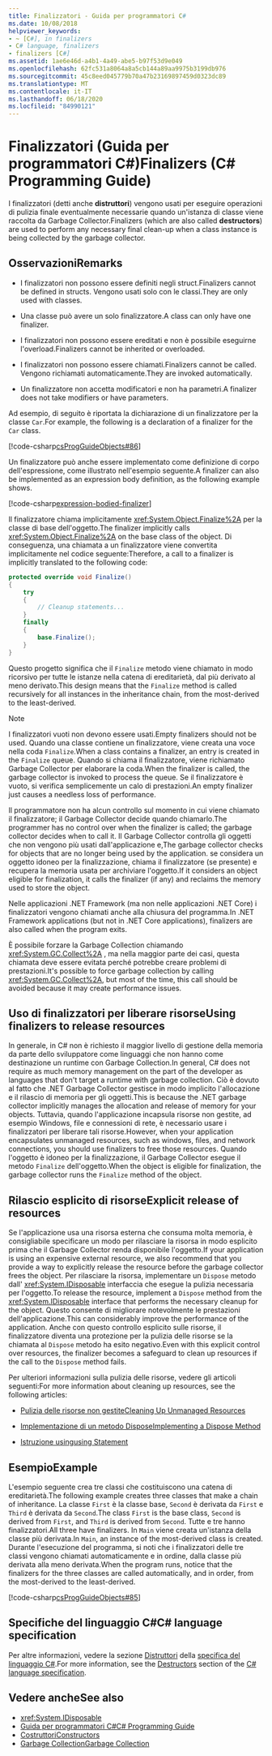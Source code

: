 ```yaml
---
title: Finalizzatori - Guida per programmatori C#
ms.date: 10/08/2018
helpviewer_keywords:
- ~ [C#], in finalizers
- C# language, finalizers
- finalizers [C#]
ms.assetid: 1ae6e46d-a4b1-4a49-abe5-b97f53d9e049
ms.openlocfilehash: 62fc531a8064a8a5cb144a89aa9975b3199db976
ms.sourcegitcommit: 45c8eed045779b70a47b23169897459d0323dc89
ms.translationtype: MT
ms.contentlocale: it-IT
ms.lasthandoff: 06/18/2020
ms.locfileid: "84990121"
---
```

# <a name="finalizers-c-programming-guide"></a><span data-ttu-id="48a03-102">Finalizzatori (Guida per programmatori C#)</span><span class="sxs-lookup"><span data-stu-id="48a03-102">Finalizers (C# Programming Guide)</span></span>
<span data-ttu-id="48a03-103">I finalizzatori (detti anche **distruttori**) vengono usati per eseguire operazioni di pulizia finale eventualmente necessarie quando un'istanza di classe viene raccolta da Garbage Collector.</span><span class="sxs-lookup"><span data-stu-id="48a03-103">Finalizers (which are also called **destructors**) are used to perform any necessary final clean-up when a class instance is being collected by the garbage collector.</span></span>  
  
## <a name="remarks"></a><span data-ttu-id="48a03-104">Osservazioni</span><span class="sxs-lookup"><span data-stu-id="48a03-104">Remarks</span></span>  
  
- <span data-ttu-id="48a03-105">I finalizzatori non possono essere definiti negli struct.</span><span class="sxs-lookup"><span data-stu-id="48a03-105">Finalizers cannot be defined in structs.</span></span> <span data-ttu-id="48a03-106">Vengono usati solo con le classi.</span><span class="sxs-lookup"><span data-stu-id="48a03-106">They are only used with classes.</span></span>  
  
- <span data-ttu-id="48a03-107">Una classe può avere un solo finalizzatore.</span><span class="sxs-lookup"><span data-stu-id="48a03-107">A class can only have one finalizer.</span></span>  
  
- <span data-ttu-id="48a03-108">I finalizzatori non possono essere ereditati e non è possibile eseguirne l'overload.</span><span class="sxs-lookup"><span data-stu-id="48a03-108">Finalizers cannot be inherited or overloaded.</span></span>  
  
- <span data-ttu-id="48a03-109">I finalizzatori non possono essere chiamati.</span><span class="sxs-lookup"><span data-stu-id="48a03-109">Finalizers cannot be called.</span></span> <span data-ttu-id="48a03-110">Vengono richiamati automaticamente.</span><span class="sxs-lookup"><span data-stu-id="48a03-110">They are invoked automatically.</span></span>  
  
- <span data-ttu-id="48a03-111">Un finalizzatore non accetta modificatori e non ha parametri.</span><span class="sxs-lookup"><span data-stu-id="48a03-111">A finalizer does not take modifiers or have parameters.</span></span>  
  
 <span data-ttu-id="48a03-112">Ad esempio, di seguito è riportata la dichiarazione di un finalizzatore per la classe `Car`.</span><span class="sxs-lookup"><span data-stu-id="48a03-112">For example, the following is a declaration of a finalizer for the `Car` class.</span></span>
  
 [!code-csharp[csProgGuideObjects#86](~/samples/snippets/csharp/VS_Snippets_VBCSharp/csProgGuideObjects/CS/Objects.cs#86)]  

<span data-ttu-id="48a03-113">Un finalizzatore può anche essere implementato come definizione di corpo dell'espressione, come illustrato nell'esempio seguente.</span><span class="sxs-lookup"><span data-stu-id="48a03-113">A finalizer can also be implemented as an expression body definition, as the following example shows.</span></span>

[!code-csharp[expression-bodied-finalizer](../../../../samples/snippets/csharp/programming-guide/classes-and-structs/expr-bodied-destructor.cs#1)]  
  
 <span data-ttu-id="48a03-114">Il finalizzatore chiama implicitamente <xref:System.Object.Finalize%2A> per la classe di base dell'oggetto.</span><span class="sxs-lookup"><span data-stu-id="48a03-114">The finalizer implicitly calls <xref:System.Object.Finalize%2A> on the base class of the object.</span></span> <span data-ttu-id="48a03-115">Di conseguenza, una chiamata a un finalizzatore viene convertita implicitamente nel codice seguente:</span><span class="sxs-lookup"><span data-stu-id="48a03-115">Therefore, a call to a finalizer is implicitly translated to the following code:</span></span>  
  
```csharp  
protected override void Finalize()  
{  
    try  
    {  
        // Cleanup statements...  
    }  
    finally  
    {  
        base.Finalize();  
    }  
}  
```  
  
 <span data-ttu-id="48a03-116">Questo progetto significa che il `Finalize` metodo viene chiamato in modo ricorsivo per tutte le istanze nella catena di ereditarietà, dal più derivato al meno derivato.</span><span class="sxs-lookup"><span data-stu-id="48a03-116">This design means that the `Finalize` method is called recursively for all instances in the inheritance chain, from the most-derived to the least-derived.</span></span>  
  
> [!NOTE]
> <span data-ttu-id="48a03-117">I finalizzatori vuoti non devono essere usati.</span><span class="sxs-lookup"><span data-stu-id="48a03-117">Empty finalizers should not be used.</span></span> <span data-ttu-id="48a03-118">Quando una classe contiene un finalizzatore, viene creata una voce nella coda `Finalize`.</span><span class="sxs-lookup"><span data-stu-id="48a03-118">When a class contains a finalizer, an entry is created in the `Finalize` queue.</span></span> <span data-ttu-id="48a03-119">Quando si chiama il finalizzatore, viene richiamato Garbage Collector per elaborare la coda.</span><span class="sxs-lookup"><span data-stu-id="48a03-119">When the finalizer is called, the garbage collector is invoked to process the queue.</span></span> <span data-ttu-id="48a03-120">Se il finalizzatore è vuoto, si verifica semplicemente un calo di prestazioni.</span><span class="sxs-lookup"><span data-stu-id="48a03-120">An empty finalizer just causes a needless loss of performance.</span></span>  
  
 <span data-ttu-id="48a03-121">Il programmatore non ha alcun controllo sul momento in cui viene chiamato il finalizzatore; il Garbage Collector decide quando chiamarlo.</span><span class="sxs-lookup"><span data-stu-id="48a03-121">The programmer has no control over when the finalizer is called; the garbage collector decides when to call it.</span></span> <span data-ttu-id="48a03-122">Il Garbage Collector controlla gli oggetti che non vengono più usati dall'applicazione e,</span><span class="sxs-lookup"><span data-stu-id="48a03-122">The garbage collector checks for objects that are no longer being used by the application.</span></span> <span data-ttu-id="48a03-123">se considera un oggetto idoneo per la finalizzazione, chiama il finalizzatore (se presente) e recupera la memoria usata per archiviare l'oggetto.</span><span class="sxs-lookup"><span data-stu-id="48a03-123">If it considers an object eligible for finalization, it calls the finalizer (if any) and reclaims the memory used to store the object.</span></span>

 <span data-ttu-id="48a03-124">Nelle applicazioni .NET Framework (ma non nelle applicazioni .NET Core) i finalizzatori vengono chiamati anche alla chiusura del programma.</span><span class="sxs-lookup"><span data-stu-id="48a03-124">In .NET Framework applications (but not in .NET Core applications), finalizers are also called when the program exits.</span></span>
  
 <span data-ttu-id="48a03-125">È possibile forzare la Garbage Collection chiamando <xref:System.GC.Collect%2A> , ma nella maggior parte dei casi, questa chiamata deve essere evitata perché potrebbe creare problemi di prestazioni.</span><span class="sxs-lookup"><span data-stu-id="48a03-125">It's possible to force garbage collection by calling <xref:System.GC.Collect%2A>, but most of the time, this call should be avoided because it may create performance issues.</span></span>  
  
## <a name="using-finalizers-to-release-resources"></a><span data-ttu-id="48a03-126">Uso di finalizzatori per liberare risorse</span><span class="sxs-lookup"><span data-stu-id="48a03-126">Using finalizers to release resources</span></span>  
 <span data-ttu-id="48a03-127">In generale, in C# non è richiesto il maggior livello di gestione della memoria da parte dello sviluppatore come linguaggi che non hanno come destinazione un runtime con Garbage Collection.</span><span class="sxs-lookup"><span data-stu-id="48a03-127">In general, C# does not require as much memory management on the part of the developer as languages that don't target a runtime with garbage collection.</span></span> <span data-ttu-id="48a03-128">Ciò è dovuto al fatto che .NET Garbage Collector gestisce in modo implicito l'allocazione e il rilascio di memoria per gli oggetti.</span><span class="sxs-lookup"><span data-stu-id="48a03-128">This is because the .NET garbage collector implicitly manages the allocation and release of memory for your objects.</span></span> <span data-ttu-id="48a03-129">Tuttavia, quando l'applicazione incapsula risorse non gestite, ad esempio Windows, file e connessioni di rete, è necessario usare i finalizzatori per liberare tali risorse.</span><span class="sxs-lookup"><span data-stu-id="48a03-129">However, when your application encapsulates unmanaged resources, such as windows, files, and network connections, you should use finalizers to free those resources.</span></span> <span data-ttu-id="48a03-130">Quando l'oggetto è idoneo per la finalizzazione, il Garbage Collector esegue il metodo `Finalize` dell'oggetto.</span><span class="sxs-lookup"><span data-stu-id="48a03-130">When the object is eligible for finalization, the garbage collector runs the `Finalize` method of the object.</span></span>
  
## <a name="explicit-release-of-resources"></a><span data-ttu-id="48a03-131">Rilascio esplicito di risorse</span><span class="sxs-lookup"><span data-stu-id="48a03-131">Explicit release of resources</span></span>  
 <span data-ttu-id="48a03-132">Se l'applicazione usa una risorsa esterna che consuma molta memoria, è consigliabile specificare un modo per rilasciare la risorsa in modo esplicito prima che il Garbage Collector renda disponibile l'oggetto.</span><span class="sxs-lookup"><span data-stu-id="48a03-132">If your application is using an expensive external resource, we also recommend that you provide a way to explicitly release the resource before the garbage collector frees the object.</span></span> <span data-ttu-id="48a03-133">Per rilasciare la risorsa, implementare un `Dispose` metodo dall' <xref:System.IDisposable> interfaccia che esegue la pulizia necessaria per l'oggetto.</span><span class="sxs-lookup"><span data-stu-id="48a03-133">To release the resource, implement a `Dispose` method from the <xref:System.IDisposable> interface that performs the necessary cleanup for the object.</span></span> <span data-ttu-id="48a03-134">Questo consente di migliorare notevolmente le prestazioni dell'applicazione.</span><span class="sxs-lookup"><span data-stu-id="48a03-134">This can considerably improve the performance of the application.</span></span> <span data-ttu-id="48a03-135">Anche con questo controllo esplicito sulle risorse, il finalizzatore diventa una protezione per la pulizia delle risorse se la chiamata al `Dispose` metodo ha esito negativo.</span><span class="sxs-lookup"><span data-stu-id="48a03-135">Even with this explicit control over resources, the finalizer becomes a safeguard to clean up resources if the call to the `Dispose` method fails.</span></span>  
  
 <span data-ttu-id="48a03-136">Per ulteriori informazioni sulla pulizia delle risorse, vedere gli articoli seguenti:</span><span class="sxs-lookup"><span data-stu-id="48a03-136">For more information about cleaning up resources, see the following articles:</span></span>  
  
- [<span data-ttu-id="48a03-137">Pulizia delle risorse non gestite</span><span class="sxs-lookup"><span data-stu-id="48a03-137">Cleaning Up Unmanaged Resources</span></span>](../../../standard/garbage-collection/unmanaged.md)  
  
- [<span data-ttu-id="48a03-138">Implementazione di un metodo Dispose</span><span class="sxs-lookup"><span data-stu-id="48a03-138">Implementing a Dispose Method</span></span>](../../../standard/garbage-collection/implementing-dispose.md)  
  
- [<span data-ttu-id="48a03-139">Istruzione using</span><span class="sxs-lookup"><span data-stu-id="48a03-139">using Statement</span></span>](../../language-reference/keywords/using-statement.md)  
  
## <a name="example"></a><span data-ttu-id="48a03-140">Esempio</span><span class="sxs-lookup"><span data-stu-id="48a03-140">Example</span></span>  
 <span data-ttu-id="48a03-141">L'esempio seguente crea tre classi che costituiscono una catena di ereditarietà.</span><span class="sxs-lookup"><span data-stu-id="48a03-141">The following example creates three classes that make a chain of inheritance.</span></span> <span data-ttu-id="48a03-142">La classe `First` è la classe base, `Second` è derivata da `First` e `Third` è derivata da `Second`.</span><span class="sxs-lookup"><span data-stu-id="48a03-142">The class `First` is the base class, `Second` is derived from `First`, and `Third` is derived from `Second`.</span></span> <span data-ttu-id="48a03-143">Tutte e tre hanno finalizzatori.</span><span class="sxs-lookup"><span data-stu-id="48a03-143">All three have finalizers.</span></span> <span data-ttu-id="48a03-144">In `Main` viene creata un'istanza della classe più derivata.</span><span class="sxs-lookup"><span data-stu-id="48a03-144">In `Main`, an instance of the most-derived class is created.</span></span> <span data-ttu-id="48a03-145">Durante l'esecuzione del programma, si noti che i finalizzatori delle tre classi vengono chiamati automaticamente e in ordine, dalla classe più derivata alla meno derivata.</span><span class="sxs-lookup"><span data-stu-id="48a03-145">When the program runs, notice that the finalizers for the three classes are called automatically, and in order, from the most-derived to the least-derived.</span></span>  
  
 [!code-csharp[csProgGuideObjects#85](~/samples/snippets/csharp/VS_Snippets_VBCSharp/csProgGuideObjects/CS/Objects.cs#85)]  
  
## <a name="c-language-specification"></a><span data-ttu-id="48a03-146">Specifiche del linguaggio C#</span><span class="sxs-lookup"><span data-stu-id="48a03-146">C# language specification</span></span>  

<span data-ttu-id="48a03-147">Per altre informazioni, vedere la sezione [Distruttori](~/_csharplang/spec/classes.md#destructors) della [specifica del linguaggio C#](/dotnet/csharp/language-reference/language-specification/introduction).</span><span class="sxs-lookup"><span data-stu-id="48a03-147">For more information, see the [Destructors](~/_csharplang/spec/classes.md#destructors) section of the [C# language specification](/dotnet/csharp/language-reference/language-specification/introduction).</span></span>
  
## <a name="see-also"></a><span data-ttu-id="48a03-148">Vedere anche</span><span class="sxs-lookup"><span data-stu-id="48a03-148">See also</span></span>

- <xref:System.IDisposable>
- [<span data-ttu-id="48a03-149">Guida per programmatori C#</span><span class="sxs-lookup"><span data-stu-id="48a03-149">C# Programming Guide</span></span>](../index.md)
- [<span data-ttu-id="48a03-150">Costruttori</span><span class="sxs-lookup"><span data-stu-id="48a03-150">Constructors</span></span>](./constructors.md)
- [<span data-ttu-id="48a03-151">Garbage Collection</span><span class="sxs-lookup"><span data-stu-id="48a03-151">Garbage Collection</span></span>](../../../standard/garbage-collection/index.md)
